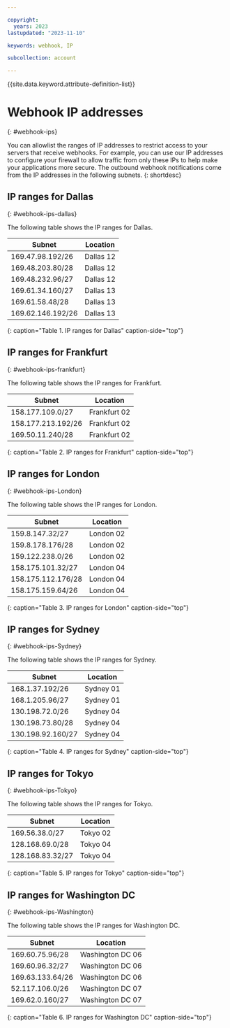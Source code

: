 ```yaml
---

copyright:
  years: 2023
lastupdated: "2023-11-10"

keywords: webhook, IP

subcollection: account

---
```


{{site.data.keyword.attribute-definition-list}}

# Webhook IP addresses
{: #webhook-ips}

You can allowlist the ranges of IP addresses to restrict access to your servers that receive webhooks. For example, you can use our IP addresses to configure your firewall to allow traffic from only these IPs to help make your applications more secure. The outbound webhook notifications come from the IP addresses in the following subnets.
{: shortdesc}



## IP ranges for Dallas
{: #webhook-ips-dallas}

The following table shows the IP ranges for Dallas.

| Subnet            | Location  |
|-------------------|-----------|
| 169.47.98.192/26	| Dallas 12 |
| 169.48.203.80/28	| Dallas 12 |
| 169.48.232.96/27	| Dallas 12 |
| 169.61.34.160/27	| Dallas 13 |
| 169.61.58.48/28	  | Dallas 13 |
| 169.62.146.192/26 | Dallas 13 |
{: caption="Table 1. IP ranges for Dallas" caption-side="top"}

## IP ranges for Frankfurt
{: #webhook-ips-frankfurt}

The following table shows the IP ranges for Frankfurt.

| Subnet             | Location     |
|--------------------|--------------|
| 158.177.109.0/27	 | Frankfurt 02 |
| 158.177.213.192/26 | Frankfurt 02 |
| 169.50.11.240/28	 | Frankfurt 02 |
{: caption="Table 2. IP ranges for Frankfurt" caption-side="top"}

## IP ranges for London
{: #webhook-ips-London}

The following table shows the IP ranges for London.

| Subnet             | Location  |
|--------------------|-----------|
| 159.8.147.32/27	   | London 02 |
| 159.8.178.176/28	 | London 02 |
| 159.122.238.0/26	 | London 02 |
| 158.175.101.32/27	 | London 04 |
| 158.175.112.176/28 | London 04 |
| 158.175.159.64/26	 | London 04 |
{: caption="Table 3. IP ranges for London" caption-side="top"}

## IP ranges for Sydney
{: #webhook-ips-Sydney}

The following table shows the IP ranges for Sydney.

| Subnet            | Location  |
|-------------------|-----------|
| 168.1.37.192/26	  | Sydney 01 |
| 168.1.205.96/27	  | Sydney 01 |
| 130.198.72.0/26	  | Sydney 04 |
| 130.198.73.80/28	| Sydney 04 |
| 130.198.92.160/27 | Sydney 04 |
{: caption="Table 4. IP ranges for Sydney" caption-side="top"}


## IP ranges for Tokyo
{: #webhook-ips-Tokyo}

The following table shows the IP ranges for Tokyo.

| Subnet            | Location |
|-------------------|----------|
| 169.56.38.0/27	  | Tokyo 02 |
| 128.168.69.0/28	  | Tokyo 04 |
| 128.168.83.32/27	| Tokyo 04 |
{: caption="Table 5. IP ranges for Tokyo" caption-side="top"}

## IP ranges for Washington DC
{: #webhook-ips-Washington}

The following table shows the IP ranges for Washington DC.

| Subnet           | Location         |
|------------------|------------------|
| 169.60.75.96/28	 | Washington DC 06 |
| 169.60.96.32/27	 | Washington DC 06 |
| 169.63.133.64/26 | Washington DC 06 |
| 52.117.106.0/26	 | Washington DC 07 |
| 169.62.0.160/27	 | Washington DC 07 |
{: caption="Table 6. IP ranges for Washington DC" caption-side="top"}
